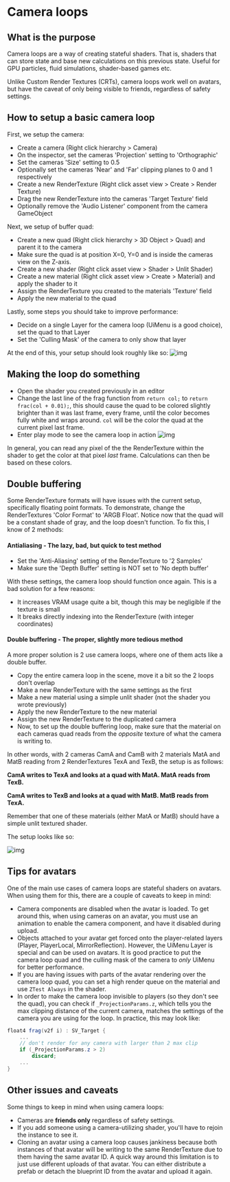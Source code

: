 # Camera loops

## What is the purpose
Camera loops are a way of creating stateful shaders. That is, shaders that can store state and base new calculations on this previous state. Useful for GPU particles, fluid simulations, shader-based games etc.

Unlike Custom Render Textures (CRTs), camera loops work well on avatars, but have the caveat of only being visible to friends, regardless of safety settings.

## How to setup a basic camera loop
First, we setup the camera:
- Create a camera (Right click hierarchy > Camera)
- On the inspector, set the cameras 'Projection' setting to 'Orthographic'
- Set the cameras 'Size' setting to 0.5
- Optionally set the cameras 'Near' and 'Far' clipping planes to 0 and 1 respectively
- Create a new RenderTexture (Right click asset view > Create > Render Texture)
- Drag the new RenderTexture into the cameras 'Target Texture' field
- Optionally remove the 'Audio Listener' component from the camera GameObject

Next, we setup of buffer quad:
- Create a new quad (Right click hierarchy > 3D Object > Quad) and parent it to the camera
- Make sure the quad is at position X=0, Y=0 and is inside the cameras view on the Z-axis.
- Create a new shader (Right click asset view > Shader > Unlit Shader)
- Create a new material (Right click asset view > Create > Material) and apply the shader to it
- Assign the RenderTexture you created to the materials 'Texture' field
- Apply the new material to the quad

Lastly, some steps you should take to improve performance:
- Decide on a single Layer for the camera loop (UiMenu is a good choice), set the quad to that Layer
- Set the 'Culling Mask' of the camera to only show that layer

At the end of this, your setup should look roughly like so:
![img](images/CamLoop1.png)

## Making the loop do something
- Open the shader you created previously in an editor
- Change the last line of the frag function from `return col;` to `return frac(col + 0.01);`, this should cause the quad to be colored slightly brighter than it was last frame, every frame, until the color becomes fully white and wraps around. `col` will be the color the quad at the current pixel last frame.
- Enter play mode to see the camera loop in action
![img](images/CamLoop2.gif)

In general, you can read any pixel of the the RenderTexture within the shader to get the color at that pixel _last_ frame. Calculations can then be based on these colors.

## Double buffering
Some RenderTexture formats will have issues with the current setup, specifically floating point formats. To demonstrate, change the RenderTextures 'Color Format' to 'ARGB Float'. Notice now that the quad will be a constant shade of gray, and the loop doesn't function. To fix this, I know of 2 methods:

#### Antialiasing - The lazy, bad, but quick to test method
- Set the 'Anti-Aliasing' setting of the RenderTexture to '2 Samples'
- Make sure the 'Depth Buffer' setting is NOT set to 'No depth buffer'

With these settings, the camera loop should function once again. This is a bad solution for a few reasons:
- It increases VRAM usage quite a bit, though this may be negligible if the texture is small
- It breaks directly indexing into the RenderTexture (with integer coordinates)

#### Double buffering - The proper, slightly more tedious method
A more proper solution is 2 use camera loops, where one of them acts like a double buffer.
- Copy the entire camera loop in the scene, move it a bit so the 2 loops don't overlap
- Make a new RenderTexture with the same settings as the first
- Make a new material using a simple unlit shader (not the shader you wrote previously)
- Apply the new RenderTexture to the new material
- Assign the new RenderTexture to the duplicated camera
- Now, to set up the double buffering loop, make sure that the material on each cameras quad reads from the _opposite_ texture of what the camera is writing to.
  
In other words, with 2 cameras CamA and CamB with 2 materials MatA and MatB reading from 2 RenderTextures TexA and TexB, the setup is as follows:

**CamA writes to TexA and looks at a quad with MatA. MatA reads from TexB.**

**CamA writes to TexB and looks at a quad with MatB. MatB reads from TexA.**

Remember that one of these materials (either MatA or MatB) should have a simple unlit textured shader.

The setup looks like so:

![img](images/CamLoop3.png)

## Tips for avatars
One of the main use cases of camera loops are stateful shaders on avatars. When using them for this, there are a couple of caveats to keep in mind:

- Camera components are disabled when the avatar is loaded. To get around this, when using cameras on an avatar, you must use an animation to enable the camera component, and have it disabled during upload.
- Objects attached to your avatar get forced onto the player-related layers (Player, PlayerLocal, MirrorReflection). However, the UiMenu Layer is special and can be used on avatars. It is good practice to put the camera loop quad and the culling mask of the camera to _only_ UiMenu for better performance.
- If you are having issues with parts of the avatar rendering over the camera loop quad, you can set a high render queue on the material and use `ZTest Always` in the shader.
- In order to make the camera loop invisible to players (so they don't see the quad), you can check if `_ProjectionParams.z`, which tells you the max clipping distance of the current camera, matches the settings of the camera you are using for the loop. In practice, this may look like:
```glsl
float4 frag(v2f i) : SV_Target {
    ...
    // don't render for any camera with larger than 2 max clip
    if (_ProjectionParams.z > 2)
        discard;
    ...
}
```

## Other issues and caveats

Some things to keep in mind when using camera loops:
- Cameras are **friends only** regardless of safety settings.
- If you add someone using a camera-utilizing shader, you'll have to rejoin the instance to see it.
- Cloning an avatar using a camera loop causes jankiness because both instances of that avatar will be writing to the same RenderTexture due to them having the same avatar ID. A quick way around this limitation is to just use different uploads of that avatar. You can either distribute a prefab or detach the blueprint ID from the avatar and upload it again.
